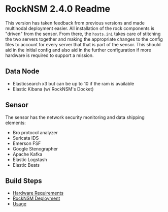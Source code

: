 # RockNSM 2.4.0 Readme
This version has taken feedback from previous versions and made multinodal deployment easier. All installation of the rock components is "driven" from the sensor. From there, the `hosts.ini` takes care of stitching the two servers together and making the appropriate changes to the config files to account for every server that that is part of the sensor. This should aid in the initial config and also aid in the further configuration if more hardware is required to support a mission.

## Data Node
- Elasticsearch x3 but can be up to 10 if the ram is available
- Elastic Kibana (w/ RockNSM's Docket)

## Sensor
The sensor has the network security monitoring and data shipping elements:
- Bro protocol analyzer
- Suricata IDS
- Emerson FSF
- Google Stenographer
- Apache Kafka
- Elastic Logstash
- Elastic Beats

## Build Steps
- [Hardware Requirements](rocknsm-requirements.md)
- [RockNSM Deployment](sensordeploy.md)
- [Usage](rocknsm-usage.md)

